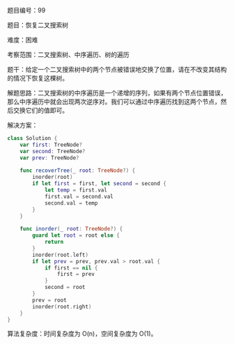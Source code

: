 题目编号：99

题目：恢复二叉搜索树

难度：困难

考察范围：二叉搜索树、中序遍历、树的遍历

题干：给定一个二叉搜索树中的两个节点被错误地交换了位置，请在不改变其结构的情况下恢复这棵树。

解题思路：二叉搜索树的中序遍历是一个递增的序列，如果有两个节点位置错误，那么中序遍历中就会出现两次逆序对。我们可以通过中序遍历找到这两个节点，然后交换它们的值即可。

解决方案：

```swift
class Solution {
    var first: TreeNode?
    var second: TreeNode?
    var prev: TreeNode?
    
    func recoverTree(_ root: TreeNode?) {
        inorder(root)
        if let first = first, let second = second {
            let temp = first.val
            first.val = second.val
            second.val = temp
        }
    }
    
    func inorder(_ root: TreeNode?) {
        guard let root = root else {
            return
        }
        inorder(root.left)
        if let prev = prev, prev.val > root.val {
            if first == nil {
                first = prev
            }
            second = root
        }
        prev = root
        inorder(root.right)
    }
}
```

算法复杂度：时间复杂度为 O(n)，空间复杂度为 O(1)。